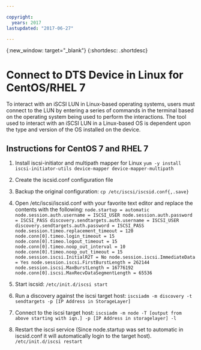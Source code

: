 ```yaml
---

copyright:
  years: 2017
lastupdated: "2017-06-27"

---
```

{:new_window: target="_blank"}
{:shortdesc: .shortdesc}

# Connect to DTS Device in Linux for CentOS/RHEL 7

To interact with an iSCSI LUN in Linux-based operating systems, users must connect to the LUN by entering a series of commands in the terminal based on the operating system being used to perform the interactions.  The tool used to interact with an iSCSI LUN in a Linux-based OS is dependent upon the type and version of the OS installed on the device.

## Instructions for CentOS 7 and RHEL 7

1. Install iscsi-initiator and multipath mapper for Linux
   ``yum -y install iscsi-initiator-utils device-mapper device-mapper-multipath``  
2. Create the iscsid.conf configuration file
    
3. Backup the original configuration:
   ``cp /etc/iscsi/iscsid.conf{,.save}`` 
4. Open /etc/iscsi/iscsid.conf with your favorite text editor and replace the contents with the following:
   ``
   node.startup = automatic
   node.session.auth.username = ISCSI_USER
   node.session.auth.password = ISCSI_PASS
   discovery.sendtargets.auth.username = ISCSI_USER
   discovery.sendtargets.auth.password = ISCSI_PASS
   node.session.timeo.replacement_timeout = 120
   node.conn[0].timeo.login_timeout = 15
   node.conn[0].timeo.logout_timeout = 15
   node.conn[0].timeo.noop_out_interval = 10
   node.conn[0].timeo.noop_out_timeout = 15
   node.session.iscsi.InitialR2T = No
   node.session.iscsi.ImmediateData = Yes
   node.session.iscsi.FirstBurstLength = 262144
   node.session.iscsi.MaxBurstLength = 16776192
   node.conn[0].iscsi.MaxRecvDataSegmentLength = 65536
   `` 
5. Start iscsid:
   ``/etc/init.d/iscsi start``
6. Run a discovery against the iscsi target host:
   ``iscsiadm -m discovery -t sendtargets -p [IP Address in StorageLayer]``
7. Connect to the iscsi target host:
   ``iscsiadm -m node -T [output from above starting with iqn.] -p [IP Address in storagelayer] -l``
8. Restart the iscsi service (Since node.startup was set to automatic in iscsid.conf it will automatically login to the target host).
   ``/etc/init.d/iscsi restart``

